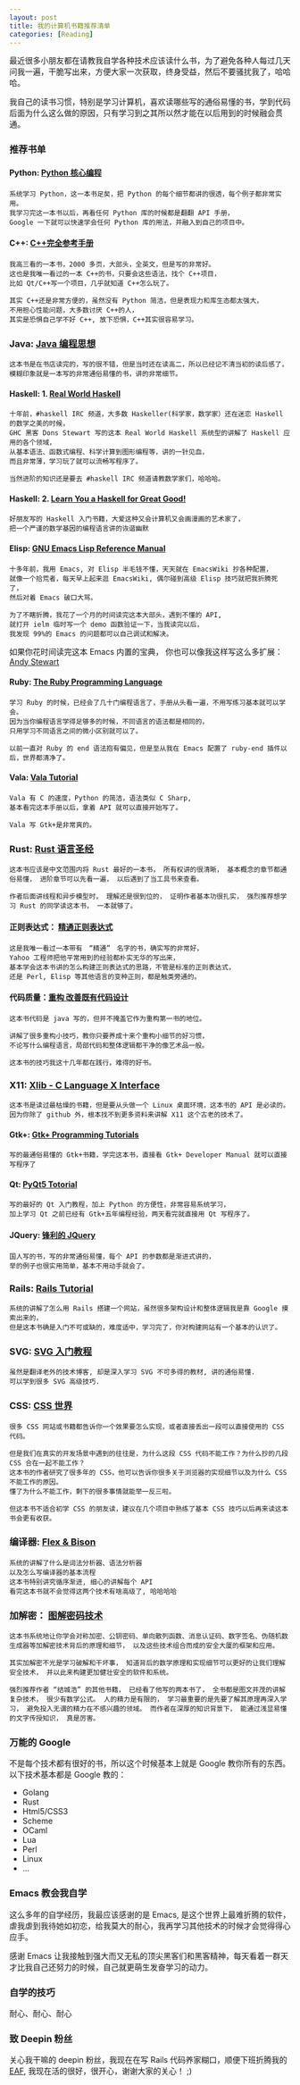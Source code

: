```yaml
---
layout: post
title: 我的计算机书籍推荐清单
categories: [Reading]
---
```


最近很多小朋友都在请教我自学各种技术应该读什么书，为了避免各种人每过几天问我一遍，干脆写出来，方便大家一次获取，终身受益，然后不要骚扰我了，哈哈哈。

我自己的读书习惯，特别是学习计算机，喜欢读哪些写的通俗易懂的书，学到代码后面为什么这么做的原因，只有学习到之其所以然才能在以后用到的时候融会贯通。

### 推荐书单
#### Python: [Python 核心编程](https://book.douban.com/subject/26801374/)
```
系统学习 Python，这一本书足矣，把 Python 的每个细节都讲的很透，每个例子都非常实用。
我学习完这一本书以后，再看任何 Python 库的时候都是翻翻 API 手册，
Google 一下就可以快速学会任何 Python 库的用法，并融入到自己的项目中。
```

#### C++: [C++完全参考手册](https://book.douban.com/subject/1239857/)
```
我高三看的一本书，2000 多页，大部头，全英文，但是写的非常好。
这也是我唯一看过的一本 C++的书，只要会这些语法，找个 C++项目，
比如 Qt/C++写一个项目，几乎就知道 C++怎么玩了。

其实 C++还是非常方便的，虽然没有 Python 简洁，但是表现力和库生态都太强大，
不用担心性能问题，大多数讨厌 C++的人，
其实是恐惧自己学不好 C++, 放下恐惧，C++其实很容易学习。
```

### Java: [Java 编程思想](https://book.douban.com/subject/2130190/)
```
这本书是在书店读完的，写的很不错，但是当时还在读高二，所以已经记不清当初的读后感了，
模糊印象就是一本写的非常通俗易懂的书，讲的非常细节。
```

#### Haskell: 1.  [Real World Haskell](http://book.realworldhaskell.org/)
```
十年前，#haskell IRC 频道，大多数 Haskeller(科学家，数学家）还在迷恋 Haskell 的数学之美的时候，
GHC 黑客 Dons Stewart 写的这本 Real World Haskell 系统型的讲解了 Haskell 应用的各个领域，
从基本语法、函数式编程、科学计算到图形编程等，讲的一针见血，
而且非常薄，学习玩了就可以流畅写程序了。

当然进阶的知识还是要去 #haskell IRC 频道请教数学家们，哈哈哈。
```

#### Haskell: 2. [Learn You a Haskell for Great Good!](http://learnyouahaskell.com/chapters)
```
好朋友写的 Haskell 入门书籍，大爱这种又会计算机又会画漫画的艺术家了，
把一个严谨的数学基因的编程语言讲的诙谐幽默
```

#### Elisp: [GNU Emacs Lisp Reference Manual](https://www.gnu.org/software/emacs/manual/html_node/elisp/index.html)
```
十多年前，我用 Emacs, 对 Elisp 半毛钱不懂，天天就在 EmacsWiki 抄各种配置，
就像一个拾荒者，每天早上起来逛 EmacsWiki, 偶尔碰到高级 Elisp 技巧就把我折腾死了，
然后对着 Emacs 破口大骂。

为了不瞎折腾，我花了一个月的时间读完这本大部头，遇到不懂的 API,
就打开 ielm 临时写一个 demo 函数验证一下，当我读完以后，
我发现 99%的 Emacs 的问题都可以自己调试和解决。
```

如果你花时间读完这本 Emacs 内置的宝典，
你也可以像我这样写这么多扩展： [Andy Stewart](http://www.emacswiki.org/emacs/AndyStewart)

#### Ruby: [The Ruby Programming Language](https://book.douban.com/subject/2337297/)
```
学习 Ruby 的时候，已经会了几十门编程语言了，手册从头看一遍，不用写练习基本就可以学会。
因为当你编程语言学得足够多的时候，不同语言的语法都是相同的，
只用学习不同语言之间的微小区别就可以了。

以前一直对 Ruby 的 end 语法抱有偏见，但是至从我在 Emacs 配置了 ruby-end 插件以后，世界都清净了。
```

#### Vala: [Vala Tutorial](https://wiki.gnome.org/Projects/Vala/Tutorial)
```
Vala 有 C 的速度，Python 的简洁，语法类似 C Sharp,
基本看完这本手册以后，拿着 API 就可以直接开始写了。

Vala 写 Gtk+是非常爽的。
```

### Rust: [Rust 语言圣经](https://course.rs/about-book.html)
```
这本书应该是中文范围内将 Rust 最好的一本书， 所有权讲的很清晰， 基本概念的章节都通俗易懂， 进阶章节可以先看一遍， 以后遇到了当工具书来查看。

作者后面讲线程和异步模型时， 理解还是很到位的， 证明作者基本功很扎实， 强烈推荐想学习 Rust 的同学读这本书， 一本就够了。
```

#### 正则表达式： [精通正则表达式](https://book.douban.com/subject/2154713/)
```
这是我唯一看过一本带有　“精通”　名字的书，确实写的非常好，
Yahoo 工程师把他平常用到的经验都朴实无华的写出来，
基本学会这本书讲的怎么构建正则表达式的思路，不管是标准的正则表达式，
还是 Perl, Elisp 等其他语言的变种正则，都是触类旁通的。
```

#### 代码质量：[重构 改善既有代码设计](https://m.douban.com/book/subject/1229923/)
```
这本书代码是 java 写的，但并不掩盖它作为重构第一书的地位。

讲解了很多重构小技巧，教你只要养成十来个重构小细节的好习惯，
不论写什么编程语言，局部代码和整体逻辑都干净的像艺术品一般。

这本书的技巧我这十几年都在践行，难得的好书。
```

### X11: [Xlib - C Language X Interface](https://www.x.org/releases/X11R7.7/doc/libX11/libX11/libX11.html)
```
这本书是读过最枯燥的书籍，但是要从头做一个 Linux 桌面环境，这本书的 API 是必读的。
因为你除了 github 外，根本找不到更多资料来讲解 X11 这个古老的技术了。
```

#### Gtk+: [Gtk+ Programming Tutorials](http://zetcode.com/gui/gtk2/)
```
写的最通俗易懂的 Gtk+书籍，学完这本书，直接看 Gtk+ Developer Manual 就可以直接写程序了
```

#### Qt: [PyQt5 Totorial](http://zetcode.com/gui/pyqt5/)
```
写的最好的 Qt 入门教程，加上 Python 的方便性，非常容易系统学习，
加上学习 Qt 之前已经有 Gtk+五年编程经验，两天看完就直接用 Qt 写程序了。
```

#### JQuery: [锋利的 JQuery](https://book.douban.com/subject/3794471/)
```
国人写的书，写的非常通俗易懂，每个 API 的参数都是渐进式讲的，
举的例子也很实用简单，基本不用动手就会了。
```

### Rails: [Rails Tutorial](https://ruby-china.github.io/rails-guides/getting_started.html)
```
系统的讲解了怎么用 Rails 搭建一个网站，虽然很多架构设计和整体逻辑我是靠 Google 摸索出来的，
但是这本书确是入门不可或缺的，难度适中，学习完了，你对构建网站有一个基本的认识了。
```

### SVG: [SVG 入门教程](https://brucewar.gitbooks.io/svg-tutorial/)
```
虽然是翻译老外的技术博客, 却是深入学习 SVG 不可多得的教材, 讲的通俗易懂.
可以学到很多 SVG 高级技巧.
```

### CSS: [CSS 世界](https://book.douban.com/subject/27615777/)
```
很多 CSS 网站或书籍都告诉你一个效果要怎么实现，或者直接丢出一段可以直接使用的 CSS 代码。

但是我们在真实的开发场景中遇到的往往是，为什么这段 CSS 代码不能工作？为什么抄的几段 CSS 合在一起不能工作？
这本书的作者研究了很多年的 CSS，他可以告诉你很多关于浏览器的实现细节以及为什么 CSS 不能工作的原因。
懂了为什么不能工作，剩下的很多事情就能举一反三啦。

但这本书不适合初学 CSS 的朋友读，建议在几个项目中熟练了基本 CSS 技巧以后再来读这本书会更有收获。
```

### 编译器: [Flex & Bison](https://book.douban.com/subject/6109479/)
```
系统的讲解了什么是词法分析器、语法分析器
以及怎么写编译器的基本流程
这本书特别讲究循序渐进, 细心的讲解每个 API
看完这本书就不会觉得这两个技术有啥高级了, 哈哈哈哈
```

### 加解密： [图解密码技术](https://book.douban.com/subject/26822106/)
```
这本书系统地让你学会对称加密、公钥密码、单向散列函数、消息认证码、数字签名、伪随机数生成器等加解密技术背后的原理和细节， 以及这些技术组合而成的安全大厦的框架和应用。

其实加解密不光是学习破解和干坏事， 知道背后的数学原理和实现细节可以更好的让我们理解安全技术， 并以此来构建更加健壮安全的软件和系统。

强烈推荐作者 “结城浩” 的其他书籍， 已经看了他写的两本书了， 全书都是图文并茂的讲解复杂技术， 很少有数学公式。 人的精力是有限的， 学习最重要的是先要了解其原理再深入学习， 避免投入无谓的精力在不感兴趣的领域。 而作者在深厚的知识背景下， 能通过浅显易懂的文字传授知识， 真是厉害。
```

### 万能的 Google
不是每个技术都有很好的书，所以这个时候基本上就是 Google 教你所有的东西。
以下技术基本都是 Google 教的：
* Golang
* Rust
* Html5/CSS3
* Scheme
* OCaml
* Lua
* Perl
* Linux
* ...

### Emacs 教会我自学
这么多年的自学经历，我最应该感谢的是 Emacs, 是这个世界上最难折腾的软件，虐我虐到我待她如初恋，给我莫大的耐心，我再学习其他技术的时候才会觉得得心应手。

感谢 Emacs 让我接触到强大而又无私的顶尖黑客们和黑客精神，每天看着一群天才比我自己还努力的时候，自己就更萌生发奋学习的动力。

### 自学的技巧
耐心、耐心、耐心

### 致 Deepin 粉丝
关心我干嘛的 deepin 粉丝，我现在在写 Rails 代码养家糊口，顺便下班折腾我的 [EAF](https://github.com/manateelazycat/emacs-application-framework/), 我现在活的很好，很开心，谢谢大家的关心！ ;)
